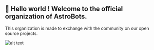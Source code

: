 ## 👋 Hello world ! Welcome to the official organization of AstroBots.

This organization is made to exchange with the community on our open source projects.

![alt text](https://github.com/AstroInternal/.github/pictures/Frame_10.png?raw=true)
